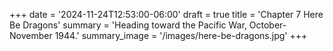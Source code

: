 +++
date = '2024-11-24T12:53:00-06:00'
draft = true
title = 'Chapter 7 Here Be Dragons'
summary = 'Heading toward the Pacific War, October-November 1944.'
summary_image = '/images/here-be-dragons.jpg'
+++
